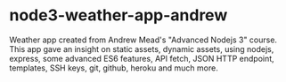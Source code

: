 # node3-weather-app-andrew
Weather app created from Andrew Mead's "Advanced Nodejs 3" course. This app gave an insight on static assets, dynamic assets, using nodejs, express, some advanced ES6 features, API fetch, JSON HTTP endpoint, templates, SSH keys, git, github, heroku and much more.
